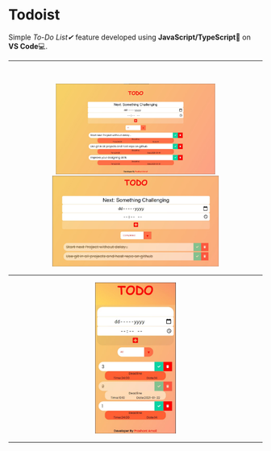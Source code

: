 # Todoist
Simple *To-Do List✔* feature developed using **JavaScript/TypeScript**👨‍ on **VS Code**💻. 
<hr>
<br>
<p float="left" align="center">
  <img src="./demo/desktopToDo.jpg" height="180"/>
  <img src="./demo/completedToDo.jpg" height="180px"/>  
</p>
<hr>
<p float="center" align="center">
  <img float="center" src="./demo/mobileToDo.jpg" height="300px"/> 
</p>
<hr>
